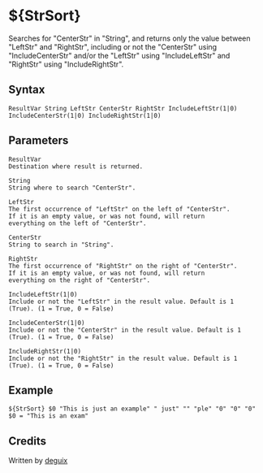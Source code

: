 # ${StrSort}

Searches for "CenterStr" in "String", and returns only the value between "LeftStr" and "RightStr", including or not the "CenterStr" using "IncludeCenterStr" and/or the "LeftStr" using "IncludeLeftStr" and "RightStr" using "IncludeRightStr".

## Syntax

    ResultVar String LeftStr CenterStr RightStr IncludeLeftStr(1|0) IncludeCenterStr(1|0) IncludeRightStr(1|0)

## Parameters

    ResultVar
    Destination where result is returned.

    String
    String where to search "CenterStr".

    LeftStr
    The first occurrence of "LeftStr" on the left of "CenterStr".
    If it is an empty value, or was not found, will return
    everything on the left of "CenterStr".

    CenterStr
    String to search in "String".

    RightStr
    The first occurrence of "RightStr" on the right of "CenterStr".
    If it is an empty value, or was not found, will return
    everything on the right of "CenterStr".

    IncludeLeftStr(1|0)
    Include or not the "LeftStr" in the result value. Default is 1
    (True). (1 = True, 0 = False)

    IncludeCenterStr(1|0)
    Include or not the "CenterStr" in the result value. Default is 1
    (True). (1 = True, 0 = False)

    IncludeRightStr(1|0)
    Include or not the "RightStr" in the result value. Default is 1
    (True). (1 = True, 0 = False)

## Example

    ${StrSort} $0 "This is just an example" " just" "" "ple" "0" "0" "0"
    $0 = "This is an exam"

## Credits

Written by [deguix][1]

[1]: http://nsis.sourceforge.net/User:Deguix
